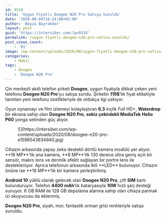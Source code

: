 ```yaml
---
id: 9318
title: 'Uygun Fiyatlı Doogee N20 Pro Satışa Sunuldu'
date: '2020-08-04T16:24:00+03:00'
author: 'Beyza Bayrakdar'
layout: post
guid: 'https://intersiber.com/?p=9318'
permalink: /uygun-fiyatli-doogee-n20-pro-satisa-sunuldu/
post_views_count:
    - '81'
image: /wp-content/uploads/2020/08/uygun-fiyatli-doogee-n20-pro-satisa-sunuldu.jpg
categories:
    - Mobil
tags:
    - Doogee
    - 'Doogee N20 Pro'
---
```


Çin merkezli akıllı telefon şirketi **Doogee**, uygun fiyatıyla dikkat çeken yeni telefonu **Doogee N20 Pro**‘yu satışa sundu. Şirketin **119$**‘lık fiyat etiketiyle tanıtılan yeni telefonu özellikleriyle de oldukça ilgi çekiyor.

Oyun oynamayı ve film izlemeyi kolaylaştıran **6.3** inçlik Full HD+, **Waterdrop** bir ekrana sahip olan **Doogee N20 Pro**, **sekiz çekirdekli MediaTek** **Helio P60** yonga setinden güç alıyor.

<figure class="wp-block-image size-large">![](https://intersiber.com/wp-content/uploads/2020/08/doogee-n20-pro-e1596543834940.jpg)</figure>Cihazın arkasında yapay zeka destekli dörtlü kamera modülü yer alıyor. **16 MP**‘lik ana kamera, **8 MP**‘lik 130 derece ultra geniş açılı bir sensör, makro lens ve derinlik efekti sağlayan bir portre lens ile destekleniyor. Ayrıca telefonun arkasında ikili **LED** bulunuyor. Cihazın önüne ise **16 MP**‘lik bir kamera yerleştirilmiş.

**Android 10** yüklü olarak gelecek olan **Doogee N20 Pro**, çift **SIM** kartı bulunduruyor. Telefon **4400 mAh**‘lık bataryasıyla **10W** hızlı şarj desteği sunuyor. 6 GB RAM ile 128 GB depolama alanına sahip olan cihaza parmak izi okuyucusu da eklenmiş.

**Doogee N20 Pro**, siyah, mor, fantastik orman grisi renkleriyle satışa sunuldu.